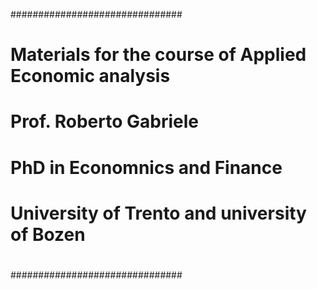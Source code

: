 ###############################
#
# Materials for the course of Applied Economic analysis
# Prof. Roberto Gabriele
# PhD in Economnics and Finance
# University of Trento and university of Bozen
#
###############################

